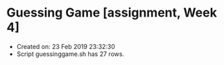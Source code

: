 # Guessing Game [assignment, Week 4]

* Created on: 23 Feb 2019 23:32:30
* Script guessinggame.sh has 27 rows.
